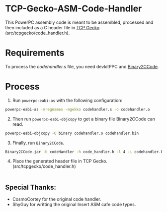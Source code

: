 # TCP-Gecko-ASM-Code-Handler

This PowerPC assembly code is meant to be assembled, processed and then included as a C header file in [TCP Gecko](https://github.com/BullyWiiPlaza/tcpgecko) (src/tcpgecko/code_handler.h).

# Requirements
To process the *codehandler.s* file, you need devkitPPC and [Binary2CCode](https://github.com/BullyWiiPlaza/Binary2CCode).

# Process
1. Run `powerpc-eabi-as` with the following configuration:
```cmd
powerpc-eabi-as -mregnames -mgekko codehandler.s -o codehandler.o
```
2. Then run `powerpc-eabi-objcopy` to get a binary file Binary2CCode can read.
```cmd
powerpc-eabi-objcopy -O binary codehandler.o codehandler.bin
```
3. Finally, run `Binary2CCode`.
```cmd
Binary2CCode.jar -b codeHandler -h code_handler.h -l 4 -i codehandler.bin
```
4. Place the generated header file in TCP Gecko. (src/tcpgecko/code_handler.h)
<br><br>
## Special Thanks:
- CosmoCortey for the original code handler.
- ShyGuy for writting the original Insert ASM cafe code types.
